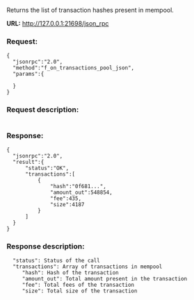 Returns the list of transaction hashes present in mempool.

**URL:** http://127.0.0.1:21698/json_rpc

### Request:
```
{
  "jsonrpc":"2.0",
  "method":"f_on_transactions_pool_json",
  "params":{

  }
}
```

### Request description:
```

```

### Response:
```
{
  "jsonrpc":"2.0",
  "result":{
      "status":"OK",
      "transactions":[
          {
              "hash":"0f681...",            
              "amount_out":548854,
              "fee":435,
              "size":4187
          }
      ]
  }
}
```

### Response description:
```
  "status": Status of the call
  "transactions": Array of transactions in mempool
     "hash": Hash of the transaction
     "amount_out": Total amount present in the transaction
     "fee": Total fees of the transaction
     "size": Total size of the transaction
```